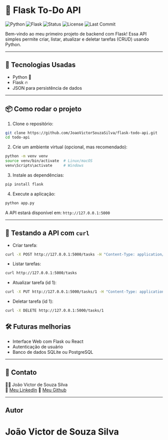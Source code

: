 # 🧠 Flask To-Do API

![Python](https://img.shields.io/badge/Python-3.10-blue?logo=python&logoColor=white)
![Flask](https://img.shields.io/badge/Flask-%F0%9F%94%A5-lightgrey)
![Status](https://img.shields.io/badge/Status-Em%20desenvolvimento-yellow)
![License](https://img.shields.io/badge/license-MIT-green)
![Last Commit](https://img.shields.io/github/last-commit/JoaoVictorSouzaSilva/flask-todo-api)

Bem-vindo ao meu primeiro projeto de backend com Flask! Essa API simples permite criar, listar, atualizar e deletar tarefas (CRUD) usando Python.

---

## 🚀 Tecnologias Usadas

- Python 🐍
- Flask 🔥
- JSON para persistência de dados

---

## 📦 Como rodar o projeto

1. Clone o repositório:
```bash
git clone https://github.com/JoaoVictorSouzaSilva/flask-todo-api.git
cd todo-api
```

2. Crie um ambiente virtual (opcional, mas recomendado):
```bash
python -m venv venv
source venv/bin/activate  # Linux/macOS
venv\Scripts\activate     # Windows
```

3. Instale as dependências:
```bash
pip install flask
```

4. Execute a aplicação:
```bash
python app.py
```

A API estará disponível em: `http://127.0.0.1:5000`

---

## 🧪 Testando a API com `curl`

- Criar tarefa:
```bash
curl -X POST http://127.0.0.1:5000/tasks -H "Content-Type: application/json" -d "{\"title\": \"Nova tarefa\"}"
```

- Listar tarefas:
```bash
curl http://127.0.0.1:5000/tasks
```

- Atualizar tarefa (id 1):
```bash
curl -X PUT http://127.0.0.1:5000/tasks/1 -H "Content-Type: application/json" -d "{\"done\": true}"
```

- Deletar tarefa (id 1):
```bash
curl -X DELETE http://127.0.0.1:5000/tasks/1
```

## 🛠️ Futuras melhorias
- Interface Web com Flask ou React
- Autenticação de usuário
- Banco de dados SQLite ou PostgreSQL

---

## 📇 Contato

👨‍💻 João Victor de Souza Silva  
🔗 [Meu LinkedIn](https://www.linkedin.com/in/jo%C3%A3o-victor-souza-silva-9a6a2525b/)
🔗 [Meu Github](https://github.com/JoaoVictorSouzaSilva)

---
 
 ## Autor
João Victor de Souza Silva
=======
